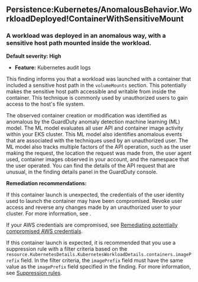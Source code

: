 Persistence:Kubernetes/AnomalousBehavior.WorkloadDeployed!ContainerWithSensitiveMount
-------------------------------------------------------------------------------------


### A workload was deployed in an anomalous way, with a sensitive host path mounted inside the workload.


**Default severity: High**


 * **Feature:** Kubernetes audit logs

This finding informs you that a workload was launched with a container that included a sensitive host path in the `volumeMounts` section. This potentially makes the sensitive host path accessible and writable from inside the container. This technique is commonly used by unauthorized users to gain access to the host's file system. 


The observed container creation or modification was identified as anomalous by the GuardDuty anomaly detection machine learning (ML) model. The ML model evaluates all user API and container image activity within your EKS cluster. This ML model also identifies anomalous events that are associated with the techniques used by an unauthorized user. The ML model also tracks multiple factors of the API operation, such as the user making the request, the location the request was made from, the user agent used, container images observed in your account, and the namespace that the user operated. You can find the details of the API request that are unusual, in the finding details panel in the GuardDuty console.


**Remediation recommendations:**


If this container launch is unexpected, the credentials of the user identity used to launch the container may have been compromised. Revoke user access and reverse any changes made by an unauthorized user to your cluster. For more information, see .


If your AWS credentials are compromised, see [Remediating potentially compromised AWS credentials](https://docs.aws.amazon.com/guardduty/latest/ug/compromised-creds.html).


If this container launch is expected, it is recommended that you use a suppression rule with a filter criteria based on the `resource.KubernetesDetails.KubernetesWorkloadDetails.containers.imagePrefix` field. In the filter criteria, the `imagePrefix` field must have the same value as the `imagePrefix` field specified in the finding. For more information, see [Suppression rules](https://docs.aws.amazon.com/guardduty/latest/ug/findings_suppression-rule.html).

